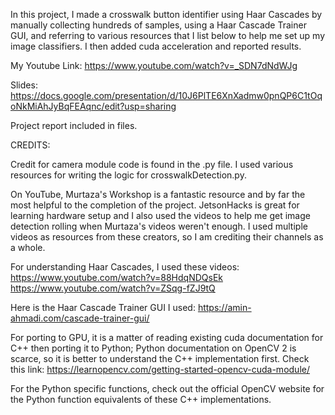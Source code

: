 In this project, I made a crosswalk button identifier using Haar Cascades by manually collecting hundreds of samples, using a Haar Cascade Trainer GUI, and referring to various resources that I list below to help me set up my image classifiers. I then added cuda acceleration and reported results.

My Youtube Link: https://www.youtube.com/watch?v=_SDN7dNdWJg

Slides: https://docs.google.com/presentation/d/10J6PlTE6XnXadmw0pnQP6C1tOqoNkMiAhJyBqFEAqnc/edit?usp=sharing

Project report included in files.








CREDITS:

Credit for camera module code is found in the .py file. I used various resources for writing the logic for crosswalkDetection.py.

On YouTube, Murtaza's Workshop is a fantastic resource and by far the most helpful to the completion of the project. JetsonHacks is great for learning hardware setup and I also used the videos to help me get image detection rolling when Murtaza's videos weren't enough. I used multiple videos as resources from these creators, so I am crediting their channels as a whole.

For understanding Haar Cascades, I used these videos:
https://www.youtube.com/watch?v=88HdqNDQsEk
https://www.youtube.com/watch?v=ZSqg-fZJ9tQ

Here is the Haar Cascade Trainer GUI I used:
https://amin-ahmadi.com/cascade-trainer-gui/

For porting to GPU, it is a matter of reading existing cuda documentation for C++ then porting it to Python; Python documentation on OpenCV 2 is scarce, so it is better to understand the C++ implementation first. Check this link:
https://learnopencv.com/getting-started-opencv-cuda-module/

For the Python specific functions, check out the official OpenCV website for the Python function equivalents of these C++ implementations.
